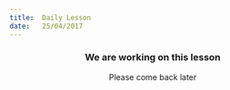 ```yaml
---
title:  Daily Lesson
date:   25/04/2017
---
```


### <center>We are working on this lesson</center>
<center>Please come back later</center>